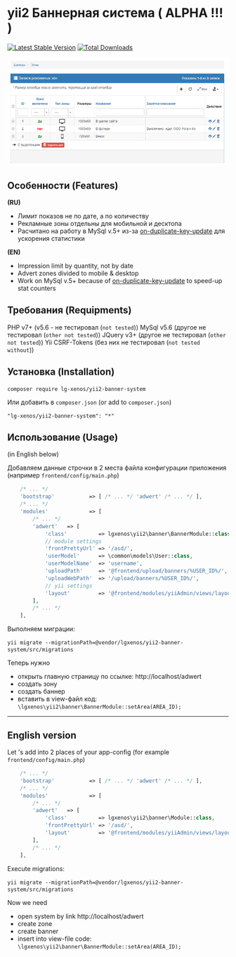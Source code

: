 yii2 Баннерная система ( ALPHA !!! )
=============

[![Latest Stable Version](https://poser.pugx.org/lg-xenos/yii2-banner-system/v/stable)](https://packagist.org/packages/lg-xenos/yii2-banner-system)
[![Total Downloads](https://poser.pugx.org/lg-xenos/yii2-banner-system/downloads)](https://packagist.org/packages/lg-xenos/yii2-banner-system)

![yii2 banner system screenshot](https://raw.githubusercontent.com/lgXenos/yii2-banner-system/master/img/main.png "Пример главного экрана")


Особенности (Features)
------------
**(RU)**
+ Лимит показов не по дате, а по количеству
+ Рекламные зоны отдельны для мобильной и десктопа
+ Расчитано на работу в MySql v.5+ из-за [on-duplicate-key-update](https://www.mysqltutorial.org/mysql-insert-or-update-on-duplicate-key-update/) для ускорения статистики

**(EN)**
+ Impression limit by quantity, not by date
+ Advert zones divided to mobile & desktop
+ Work on MySql v.5+ because of [on-duplicate-key-update](https://www.mysqltutorial.org/mysql-insert-or-update-on-duplicate-key-update/) to speed-up stat counters

Требования (Requipments)
------------
PHP v7+ (v5.6 - не тестировал (`not tested`))
MySql v5.6 (другое не тестировал (`other not tested`))
JQuery v3+ (другое не тестировал (`other not tested`))
Yii CSRF-Tokens (без них не тестировал (`not tested without`))

Установка (Installation)
------------

```shell script
composer require lg-xenos/yii2-banner-system
```

Или добавить в `composer.json` (or add to `composer.json`)

```
"lg-xenos/yii2-banner-system": "*"
```


Использование (Usage)
-----
(in English below)

Добавляем данные строчки в 2 места файла конфигурации приложения (например `frontend/config/main.php`)
```php
	/* ... */
	'bootstrap'           => [ /* ... */ 'adwert' /* ... */ ],
	/* ... */
	'modules'             => [
		/* ... */
		'adwert'   => [
			'class'          => lgxenos\yii2\banner\BannerModule::class,
			// module settings
			'frontPrettyUrl' => '/asd/',
			'userModel'      => \common\models\User::class,
			'userModelName'  => 'username',
			'uploadPath'     => '@frontend/upload/banners/%USER_ID%/',
			'uploadWebPath'  => '/upload/banners/%USER_ID%/',
			// yii settings
			'layout'         => '@frontend/modules/yiiAdmin/views/layouts/main.php',
		],
		/* ... */
	],
```

Выполняем миграции:
```shell script
yii migrate --migrationPath=@vendor/lgxenos/yii2-banner-system/src/migrations
```

Теперь нужно
+ открыть главную страницу по ссылке: http://localhost/adwert
+ создать зону
+ создать баннер  
+ вставить в view-файл код: `\lgxenos\yii2\banner\BannerModule::setArea(AREA_ID);`

- - - 

English version
----

Let 's add into 2 places of your app-config (for example `frontend/config/main.php`)
```php
	/* ... */
	'bootstrap'           => [ /* ... */ 'adwert' /* ... */ ],
	/* ... */
	'modules'             => [
		/* ... */
		'adwert'   => [
			'class'          => lgxenos\yii2\banner\Module::class,
			'frontPrettyUrl' => '/asd/',
			'layout'         => '@frontend/modules/yiiAdmin/views/layouts/main.php',
		],
		/* ... */
	],
```

Execute migrations:
```shell script
yii migrate --migrationPath=@vendor/lgxenos/yii2-banner-system/src/migrations
```

Now we need
+ open system by link http://localhost/adwert
+ create zone
+ create banner  
+ insert into view-file code: `\lgxenos\yii2\banner\BannerModule::setArea(AREA_ID);`